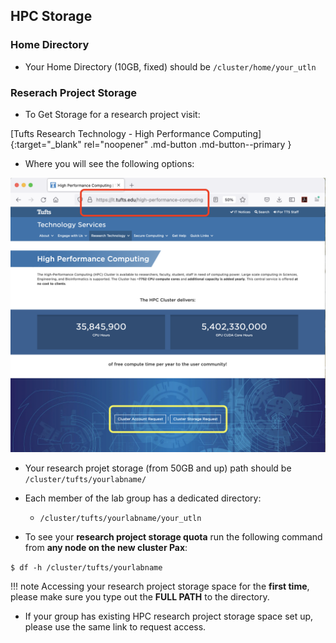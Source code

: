 ## HPC Storage

### Home Directory

- Your Home Directory (10GB, fixed) should be `/cluster/home/your_utln`

### Reserach Project Storage

- To Get Storage for a research project visit:

[Tufts Research Technology - High Performance Computing]{:target="_blank" rel="noopener" .md-button .md-button--primary }

-  Where you will see the following options:

![](images/rthpcpage.png)

- Your research projet storage (from 50GB and up) path should be `/cluster/tufts/yourlabname/`
- Each member of the lab group has a dedicated directory:

    - `/cluster/tufts/yourlabname/your_utln`

- To see your **research project storage quota** run the following command from **any node on the new cluster Pax**:

`$ df -h /cluster/tufts/yourlabname ` 

!!!  note
    Accessing your research project storage space for the __first time__, please make sure you type out the __FULL PATH__ to the directory.

- If your group has existing HPC research project storage space set up, please use the same link to request access. 



